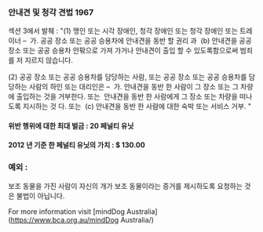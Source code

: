 ### 안내견 및 청각 견법 1967

섹션 3에서 발췌 :
"(1) 맹인 또는 시각 장애인, 청각 장애인 또는 청각 장애인 또는 트레이너 –
 가. 공공 장소 또는 공공 승용차에 안내견을 동반 할 권리 과
 (b) 안내견을 공공 장소 또는 공공 승용차 안팎으로 가져 가거나 안내견이 출입 할 수 있도록함으로써 범죄를 저 지르지 않습니다.

(2) 공공 장소 또는 공공 승용차를 담당하는 사람, 또는 공공 장소 또는 공공 승용차를 담당하는 사람의 하인 또는 대리인은 –
 가. 안내견을 동반 한 사람이 그 장소 또는 그 차량에 출입하는 것을 거부한다. 또는
 안내견을 동반 한 사람에게 그 장소 또는 차량을 떠나도록 지시하는 것 다. 또는
 (c) 안내견을 동반 한 사람에 대한 숙박 또는 서비스 거부. "

#### 위반 행위에 대한 최대 벌금 : 20 페널티 유닛

#### 2012 년 기준 한 페널티 유닛의 가치 : $ 130.00

### 예외 :
보조 동물을 가진 사람이 자신의 개가 보조 동물이라는 증거를 제시하도록 요청하는 것은 불법이 아닙니다.

For more information visit [mindDog Australia](https://www.bca.org.au/mindDog Australia/)
